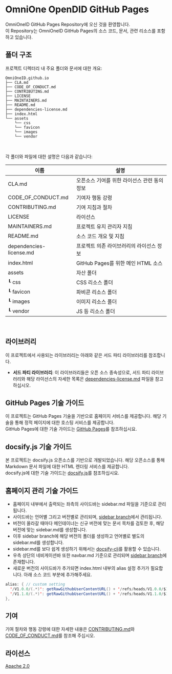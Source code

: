 OmniOne OpenDID GitHub Pages
==

OmniOneID GitHub Pages Repository에 오신 것을 환영합니다. <br>
이 Repository는 OmniOneID GitHub Pages의 소스 코드, 문서, 관련 리소스를 포함하고 있습니다.

## 폴더 구조
프로젝트 디렉터리 내 주요 폴더와 문서에 대한 개요:

```
OmniOneID.github.io
├── CLA.md
├── CODE_OF_CONDUCT.md
├── CONTRIBUTING.md
├── LICENSE
├── MAINTAINERS.md
├── README.md
├── dependencies-license.md
├── index.html
└── assets
    └── css
    └── favicon
    └── images
    └── vendor
```

<br/>

각 폴더와 파일에 대한 설명은 다음과 같습니다:

| 이름                             | 설명                                     |
| -------------------------------- | ---------------------------------------- |
| CLA.md                           | 오픈소스 기여를 위한 라이선스 관련 동의 정보              |
| CODE_OF_CONDUCT.md               | 기여자 행동 강령                         |
| CONTRIBUTING.md                  | 기여 지침과 절차                         |
| LICENSE                          | 라이선스                                 |
| MAINTAINERS.md                   | 프로젝트 유지 관리자 지침                |
| README.md    | 소스 코드 개요 및 지침                   |
| dependencies-license.md          | 프로젝트 의존 라이브러리의 라이선스 정보 |
| index.html          | GitHub Pages를 위한 메인 HTML 소스 |
| assets                             | 자산 폴더                                   |
| ┖ css                            | CSS 리소스 폴더                         |
| ┖ favicon                      | 파비콘 리소스 폴더           |
| ┖ images                   | 이미지 리소스 폴더                        |
| ┖ vendor                             | JS 등 리소스 폴더          |
</br>

## 라이브러리
이 프로젝트에서 사용되는 라이브러리는 아래와 같은 서드 파티 라이브러리를 참조합니다.
- **서드 파티 라이브러리**: 이 라이브러리들은 오픈 소스 종속성으로, 서드 파티 라이브러리와 해당 라이선스의 자세한 목록은 [dependencies-license.md](dependencies-license.md) 파일을 참고하십시오.

## GitHub Pages 기술 가이드
이 프로젝트는 GitHub Pages 기술을 기반으로 홈페이지 서비스를 제공합니다. 해당 기술을 통해 정적 페이지에 대한 호스팅 서비스를 제공합니다. <br>
GitHub Pages에 대한 기술 가이드는 [GitHub Pages](https://docs.github.com/en/pages)를 참조하십시요. <br>

## docsify.js 기술 가이드
본 프로젝트는 docsify.js 오픈소스를 기반으로 개발되었습니다. 해당 오픈소스를 통해 Markdown 문서 파일에 대한 HTML 렌더링 서비스를 제공합니다. <br>
docsify.js에 대한 기술 가이드는 [docsify.js](https://docsify.js.org/)를 참조하십시요. <br>

## 홈페이지 관리 기술 가이드
- 홈페이지 내부에서 출력되는 좌측의 사이드바는 sidebar.md 파일을 기준으로 관리됩니다. <br>
- 사이드바는 언어별 그리고 버전별로 관리되며, [sidebar branch](https://github.com/OmniOneID/did-doc-architecture/tree/sidebar/)에서 관리됩니다. <br>
- 버전이 올라갈 때마다 메인테이너는 신규 버전에 맞는 문서 목차를 검토한 후, 해당 버전에 맞는 sidebar.md를 생성합니다. <br>
- 이후 sidebar branch에 해당 버전의 폴더를 생성하고 언어별로 별도의 sidebar.md를 생성합니다. <br>
- sidebar.md를 보다 쉽게 생성하기 위해서는 [docsify-cli](https://github.com/docsifyjs/docsify-cli)를 활용할 수 있습니다. <br>
- 우측 상단의 네비게이션바 또한 navbar.md 기준으로 관리되며 [sidebar branch](https://github.com/OmniOneID/did-doc-architecture/tree/sidebar/)에 존재합니다. <br>
- 새로운 버전의 사이드바가 추가되면 index.html 내부의 alias 설정 추가가 필요합니다. 아래 소스 코드 부분에 추가해주세요.
 
```java
alias: { // custom setting
  '/V1.0.0/(.*)': getRawGithubUserContentURL() + '/refs/heads/V1.0.0/$1',
  '/V1.1.0/(.*)': getRawGithubUserContentURL() + '/refs/heads/V1.1.0/$1'
},
```

## 기여
기여 절차와 행동 강령에 대한 자세한 내용은 [CONTRIBUTING.md](CONTRIBUTING.md)와 [CODE_OF_CONDUCT.md](CODE_OF_CONDUCT.md)를 참조해 주십시오.

## 라이선스
[Apache 2.0](LICENSE)

